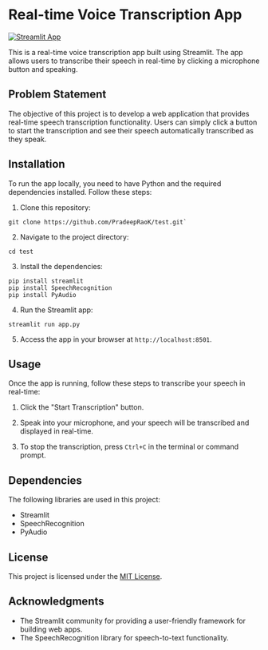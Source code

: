 # Real-time Voice Transcription App

[![Streamlit App](https://static.streamlit.io/badges/streamlit_badge_black_white.svg)](https://share.streamlit.io/your-username/real-time-voice-transcription-app/main/app.py)

This is a real-time voice transcription app built using Streamlit. The app allows users to transcribe their speech in real-time by clicking a microphone button and speaking.

## Problem Statement

The objective of this project is to develop a web application that provides real-time speech transcription functionality. Users can simply click a button to start the transcription and see their speech automatically transcribed as they speak.

## Installation

To run the app locally, you need to have Python and the required dependencies installed. Follow these steps:

1. Clone this repository:
```
git clone https://github.com/PradeepRaoK/test.git`
```


2. Navigate to the project directory:
```
cd test
```


3. Install the dependencies:
```
pip install streamlit
pip install SpeechRecognition
pip install PyAudio
```

4. Run the Streamlit app:
```
streamlit run app.py
```


5. Access the app in your browser at `http://localhost:8501`.

## Usage

Once the app is running, follow these steps to transcribe your speech in real-time:

1. Click the "Start Transcription" button.

2. Speak into your microphone, and your speech will be transcribed and displayed in real-time.

3. To stop the transcription, press `Ctrl+C` in the terminal or command prompt.

## Dependencies

The following libraries are used in this project:

- Streamlit
- SpeechRecognition
- PyAudio

## License

This project is licensed under the [MIT License](LICENSE).

## Acknowledgments

- The Streamlit community for providing a user-friendly framework for building web apps.
- The SpeechRecognition library for speech-to-text functionality.
